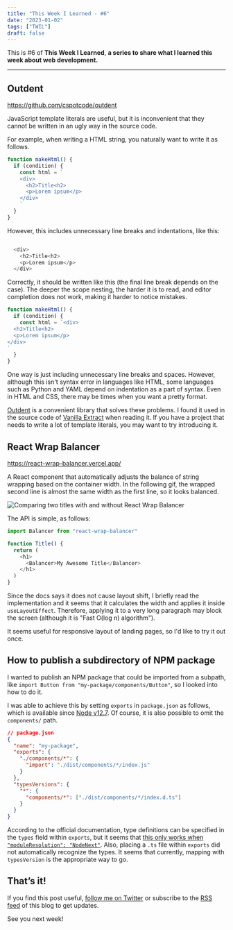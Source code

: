 ```yaml
---
title: "This Week I Learned - #6"
date: "2023-01-02"
tags: ["TWIL"]
draft: false
---
```


This is #6 of **This Week I Learned**, **a series to share what I learned this week about web development.**

---

## Outdent

https://github.com/cspotcode/outdent

JavaScript template literals are useful, but it is inconvenient that they cannot be written in an ugly way in the source code.

For example, when writing a HTML string, you naturally want to write it as follows.

```js
function makeHtml() {
  if (condition) {
    const html = `
    <div>
      <h2>Title<h2>
      <p>Lorem ipsum</p>
    </div>
    `
  }
}
```

However, this includes unnecessary line breaks and indentations, like this:

```js

  <div>
    <h2>Title<h2>
    <p>Lorem ipsum</p>
  </div>

```

Correctly, it should be written like this (the final line break depends on the case). The deeper the scope nesting, the harder it is to read, and editor completion does not work, making it harder to notice mistakes.

```js
function makeHtml() {
  if (condition) {
    const html = `<div>
  <h2>Title<h2>
  <p>Lorem ipsum</p>
</div>
`
  }
}
```

One way is just including unnecessary line breaks and spaces. However, although this isn't syntax error in languages like HTML, some languages such as Python and YAML depend on indentation as a part of syntax. Even in HTML and CSS, there may be times when you want a pretty format.

[Outdent](https://github.com/cspotcode/outdent) is a convenient library that solves these problems. I found it used in the source code of [Vanilla Extract](vanilla-extract.style) when reading it. If you have a project that needs to write a lot of template literals, you may want to try introducing it.

## React Wrap Balancer

https://react-wrap-balancer.vercel.app/

A React component that automatically adjusts the balance of string wrapping based on the container width. In the following gif, the wrapped second line is almost the same width as the first line, so it looks balanced.

![Comparing two titles with and without React Wrap Balancer](/static/images/blog/react-wrap-balancer.gif)

The API is simple, as follows:

```js
import Balancer from "react-wrap-balancer"

function Title() {
  return (
    <h1>
      <Balancer>My Awesome Title</Balancer>
    </h1>
  )
}
```

Since the docs says it does not cause layout shift, I briefly read the implementation and it seems that it calculates the width and applies it inside `useLayoutEffect`. Therefore, applying it to a very long paragraph may block the screen (although it is "Fast O(log n) algorithm").

It seems useful for responsive layout of landing pages, so I'd like to try it out once.

## How to publish a subdirectory of NPM package

I wanted to publish an NPM package that could be imported from a subpath, like `import Button from "my-package/components/Button"`, so I looked into how to do it.

I was able to achieve this by setting `exports` in `package.json` as follows, which is available since [Node v12.7](https://nodejs.org/es/blog/release/v12.7.0/). Of course, it is also possible to omit the `components/` path.

```json
// package.json
{
  "name": "my-package",
  "exports": {
    "./components/*": {
      "import": "./dist/components/*/index.js"
    }
  },
  "typesVersions": {
    "*": {
      "components/*": ["./dist/components/*/index.d.ts"]
    }
  }
}
```

According to the official documentation, type definitions can be specified in the `types` field within `exports`, but it seems that [this only works when `"moduleResolution": "NodeNext"`](https://github.com/microsoft/TypeScript/issues/51862#issuecomment-1358049778). Also, placing a `.ts` file within `exports` did not automatically recognize the types. It seems that currently, mapping with `typesVersion` is the appropriate way to go.

## That’s it!

If you find this post useful, [follow me on Twitter](https://twitter.com/MatsuraYuma) or subscribe to the [RSS feed](https://rubiq.vercel.app/feed.xml) of this blog to get updates.

See you next week!
